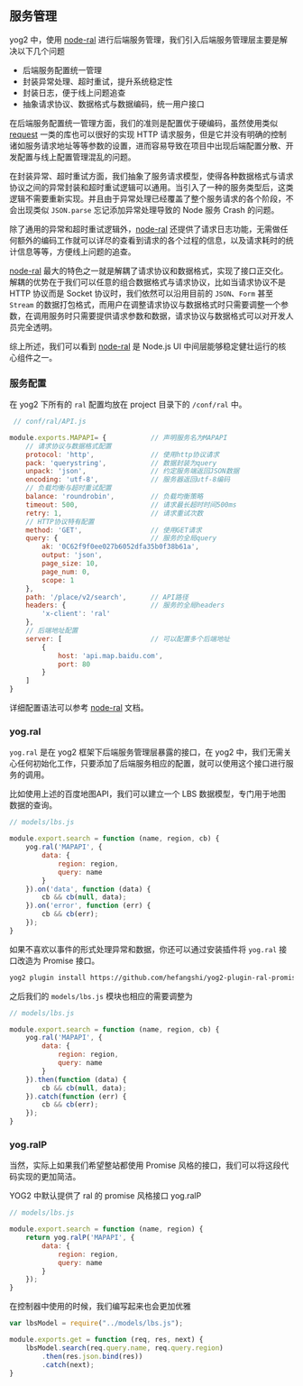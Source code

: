 ---
---

## 服务管理

yog2 中，使用 [node-ral](https://github.com/fex-team/node-ral) 进行后端服务管理，我们引入后端服务管理层主要是解决以下几个问题

- 后端服务配置统一管理
- 封装异常处理、超时重试，提升系统稳定性
- 封装日志，便于线上问题追查
- 抽象请求协议、数据格式与数据编码，统一用户接口

在后端服务配置统一管理方面，我们的准则是配置优于硬编码，虽然使用类似 [request](https://github.com/request/request) 一类的库也可以很好的实现 HTTP 请求服务，但是它并没有明确的控制诸如服务请求地址等等参数的设置，进而容易导致在项目中出现后端配置分散、开发配置与线上配置管理混乱的问题。

在封装异常、超时重试方面，我们抽象了服务请求模型，使得各种数据格式与请求协议之间的异常封装和超时重试逻辑可以通用。当引入了一种的服务类型后，这类逻辑不需要重新实现。并且由于异常处理已经覆盖了整个服务请求的各个阶段，不会出现类似 `JSON.parse` 忘记添加异常处理导致的 Node 服务 Crash 的问题。

除了通用的异常和超时重试逻辑外，[node-ral](https://github.com/fex-team/node-ral) 还提供了请求日志功能，无需做任何额外的编码工作就可以详尽的查看到请求的各个过程的信息，以及请求耗时的统计信息等等，方便线上问题的追查。

[node-ral](https://github.com/fex-team/node-ral) 最大的特色之一就是解耦了请求协议和数据格式，实现了接口正交化。解耦的优势在于我们可以任意的组合数据格式与请求协议，比如当请求协议不是 HTTP 协议而是 Socket 协议时，我们依然可以沿用目前的 `JSON`、`Form` 甚至 `Stream` 的数据打包格式，而用户在调整请求协议与数据格式时只需要调整一个参数，在调用服务时只需要提供请求参数和数据，请求协议与数据格式可以对开发人员完全透明。

综上所述，我们可以看到 [node-ral](https://github.com/fex-team/node-ral)  是 Node.js UI 中间层能够稳定健壮运行的核心组件之一。

### 服务配置

在 yog2 下所有的 `ral` 配置均放在 project 目录下的 `/conf/ral` 中。

```javascript
 // conf/ral/API.js 

module.exports.MAPAPI= {           // 声明服务名为MAPAPI
    // 请求协议与数据格式配置
    protocol: 'http',              // 使用http协议请求
    pack: 'querystring',           // 数据封装为query
    unpack: 'json',                // 约定服务端返回JSON数据
    encoding: 'utf-8',             // 服务器返回utf-8编码
    // 负载均衡与超时重试配置
    balance: 'roundrobin',         // 负载均衡策略
    timeout: 500,                  // 请求最长超时时间500ms
    retry: 1,                      // 请求重试次数
    // HTTP协议特有配置
    method: 'GET',                 // 使用GET请求
    query: {                       // 服务的全局query
        ak: '0C62f9f0ee027b6052dfa35b0f38b61a',
        output: 'json',
        page_size: 10,
        page_num: 0,
        scope: 1
    },
    path: '/place/v2/search',      // API路径
    headers: {                     // 服务的全局headers
        'x-client': 'ral'
    },
    // 后端地址配置
    server: [                      // 可以配置多个后端地址
        {
            host: 'api.map.baidu.com',
            port: 80
        }
    ]
}
```

详细配置语法可以参考  [node-ral](https://github.com/fex-team/node-ral) 文档。

### yog.ral

`yog.ral` 是在 yog2 框架下后端服务管理层暴露的接口，在 yog2 中，我们无需关心任何初始化工作，只要添加了后端服务相应的配置，就可以使用这个接口进行服务的调用。

比如使用上述的百度地图API，我们可以建立一个 LBS 数据模型，专门用于地图数据的查询。

```javascript
// models/lbs.js

module.export.search = function (name, region, cb) {
    yog.ral('MAPAPI', {
        data: {
            region: region,
            query: name
        }
    }).on('data', function (data) {
        cb && cb(null, data);
    }).on('error', function (err) {
        cb && cb(err);
    });
}
```

如果不喜欢以事件的形式处理异常和数据，你还可以通过安装插件将 `yog.ral` 接口改造为 Promise 接口。

```bash
yog2 plugin install https://github.com/hefangshi/yog2-plugin-ral-promise
```

之后我们的 `models/lbs.js` 模块也相应的需要调整为

```javascript
// models/lbs.js

module.export.search = function (name, region, cb) {
    yog.ral('MAPAPI', {
        data: {
            region: region,
            query: name
        }
    }).then(function (data) {
        cb && cb(null, data);
    }).catch(function (err) {
        cb && cb(err);
    });
}

```

### yog.ralP

当然，实际上如果我们希望整站都使用 Promise 风格的接口，我们可以将这段代码实现的更加简洁。

YOG2 中默认提供了 ral 的 promise 风格接口 yog.ralP

```javascript
// models/lbs.js

module.export.search = function (name, region) {
    return yog.ralP('MAPAPI', {
        data: {
            region: region,
            query: name
        }
    });
}
```

在控制器中使用的时候，我们编写起来也会更加优雅

```javascript
var lbsModel = require("../models/lbs.js");

module.exports.get = function (req, res, next) {
    lbsModel.search(req.query.name, req.query.region)
        .then(res.json.bind(res))
        .catch(next);
}
```
